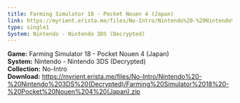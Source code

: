 ```yaml
---
title: Farming Simulator 18 - Pocket Nouen 4 (Japan)
link: https://myrient.erista.me/files/No-Intro/Nintendo%20-%20Nintendo%203DS%20(Decrypted)/Farming%20Simulator%2018%20-%20Pocket%20Nouen%204%20(Japan).zip
type: single1
System: Nintendo - Nintendo 3DS (Decrypted)
---
```

<b>Game:</b> Farming Simulator 18 - Pocket Nouen 4 (Japan)<br>
<b>System:</b> Nintendo - Nintendo 3DS (Decrypted)<br>
<b>Collection:</b> No-Intro<br>
<b>Download:</b> https://myrient.erista.me/files/No-Intro/Nintendo%20-%20Nintendo%203DS%20(Decrypted)/Farming%20Simulator%2018%20-%20Pocket%20Nouen%204%20(Japan).zip